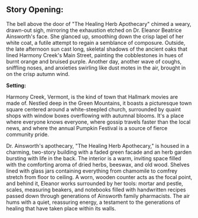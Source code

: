 ## Story Opening:

The bell above the door of "The Healing Herb Apothecary" chimed a weary, drawn-out sigh, mirroring the exhaustion etched on Dr. Eleanor Beatrice Ainsworth's face. She glanced up, smoothing down the crisp lapel of her white coat, a futile attempt to regain a semblance of composure. Outside, the late afternoon sun cast long, skeletal shadows of the ancient oaks that lined Harmony Creek's Main Street, painting the cobblestones in hues of burnt orange and bruised purple. Another day, another wave of coughs, sniffling noses, and anxieties swirling like dust motes in the air, brought in on the crisp autumn wind.

**Setting:**

Harmony Creek, Vermont, is the kind of town that Hallmark movies are made of. Nestled deep in the Green Mountains, it boasts a picturesque town square centered around a white-steepled church, surrounded by quaint shops with window boxes overflowing with autumnal blooms. It's a place where everyone knows everyone, where gossip travels faster than the local news, and where the annual Pumpkin Festival is a source of fierce community pride. 

Dr. Ainsworth's apothecary, "The Healing Herb Apothecary," is housed in a charming, two-story building with a faded green facade and an herb garden bursting with life in the back. The interior is a warm, inviting space filled with the comforting aroma of dried herbs, beeswax, and old wood. Shelves lined with glass jars containing everything from chamomile to comfrey stretch from floor to ceiling. A worn, wooden counter acts as the focal point, and behind it, Eleanor works surrounded by her tools: mortar and pestle, scales, measuring beakers, and notebooks filled with handwritten recipes passed down through generations of Ainsworth family pharmacists. The air hums with a quiet, reassuring energy, a testament to the generations of healing that have taken place within its walls.
